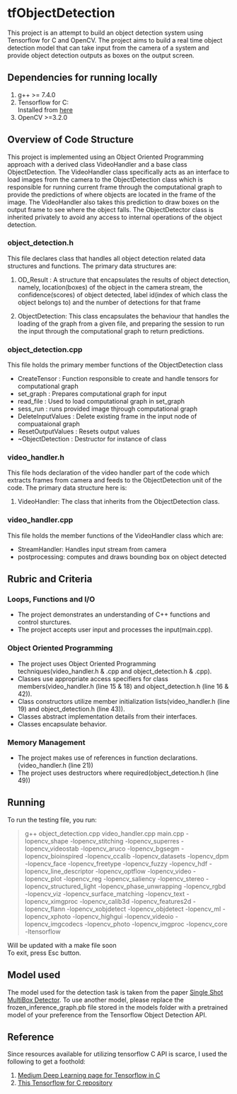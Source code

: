 # tfObjectDetection
This project is an attempt to build an object detection system using Tensorflow for C and OpenCV. The project aims to build a real time object detection model that can take input from the camera of a system and provide object detection outputs as boxes on the output screen.


## Dependencies for running locally
1. g++ >= 7.4.0  
2. Tensorflow for C:   
    Installed from [here](https://www.tensorflow.org/install/lang_c)
3. OpenCV >=3.2.0   


## Overview of Code Structure
This project is implemented using an Object Oriented Programming approach with a derived class VideoHandler and a base class ObjectDetection. The VideoHandler class specifically acts as an interface to load images from the camera to the ObjectDetection class which is responsible for running current frame through the computational graph to provide the predictions of where objects are located in the frame of the image. The VideoHandler also takes this prediction to draw boxes on the output frame to see where the object falls. The ObjectDetector class is inherited privately to avoid any access to internal operations of the object detection.

### object_detection.h
This file declares class that handles all object detection related data structures and functions. The primary data structures are:

1. OD_Result : A structure that encapsulates the results of object detection, namely, location(boxes) of the object in the camera stream, the confidence(scores) of object detected, label id(index of which class the object belongs to) and the number of detections for that frame

2. ObjectDetection: This class encapsulates the behaviour that handles the loading of the graph from a given file, and preparing the session to run the input through the computational graph to return predictions. 

###  object_detection.cpp  

This file holds the primary member functions of the ObjectDetection class  
 - CreateTensor : Function responsible to create and handle tensors for computational graph
 -  set_graph : Prepares computational graph for input
 - read_file : Used to load computational graph in set_graph
 - sess_run : runs provided image thjrough computational graph
 - DeleteInputValues : Delete existing frame in the input node of compuataional graph
 - ResetOutputValues : Resets output values 
 - ~ObjectDetection : Destructor for instance of class

### video_handler.h
This file hods declaration of the video handler part of the code which extracts frames from camera and feeds to the ObjectDetection unit of the code. The primary data structure here is:

1. VideoHandler: The class that inherits from the ObjectDetection class. 

### video_handler.cpp

This file holds the member functions of the VideoHandler class which are:
 - StreamHandler: Handles input stream from camera
 - postprocessing: computes and draws bounding box on object detected

## Rubric and Criteria
### Loops, Functions and I/O
 - The project demonstrates an understanding of C++ functions and control sturctures.
 - The project accepts user input and processes the input(main.cpp).
### Object Oriented Programming
 - The project uses Object Oriented Programming techniques(video_handler.h & .cpp and object_detection.h & .cpp).
 - Classes use appropriate access specifiers for class members(video_handler.h (line 15 & 18) and object_detection.h (line 16 & 42)).
 - Class constructors utilize member initialization lists(video_handler.h (line 19) and object_detection.h (line 43)).
 - Classes abstract implementation details from their interfaces.
 - Classes encapsulate behavior.
### Memory Management
 - The project makes use of references in function declarations.(video_handler.h (line 21))
 - The project uses destructors where required(object_detection.h (line 49))
 
## Running
To run the testing file, you run:<br/>
> g++ object_detection.cpp video_handler.cpp main.cpp -lopencv_shape -lopencv_stitching -lopencv_superres -lopencv_videostab -lopencv_aruco -lopencv_bgsegm -lopencv_bioinspired -lopencv_ccalib -lopencv_datasets -lopencv_dpm -lopencv_face -lopencv_freetype -lopencv_fuzzy -lopencv_hdf -lopencv_line_descriptor -lopencv_optflow -lopencv_video -lopencv_plot -lopencv_reg -lopencv_saliency -lopencv_stereo -lopencv_structured_light -lopencv_phase_unwrapping -lopencv_rgbd -lopencv_viz -lopencv_surface_matching -lopencv_text -lopencv_ximgproc -lopencv_calib3d -lopencv_features2d -lopencv_flann -lopencv_xobjdetect -lopencv_objdetect -lopencv_ml -lopencv_xphoto -lopencv_highgui -lopencv_videoio -lopencv_imgcodecs -lopencv_photo -lopencv_imgproc -lopencv_core -ltensorflow  


Will be updated with a make file soon  
To exit, press Esc button.

## Model used
The model used for the detection task is taken from the paper [Single Shot MultiBox Detector](https://arxiv.org/abs/1512.02325). To use another model, please replace the frozen_inference_graph.pb file stored in the models folder with a pretrained model of your preference from the Tensorflow Object Detection API.

## Reference
Since resources available for utilizing tensorflow C API is scarce, I used the following to get a foothold:  
1. [Medium Deep Learning page for Tensorflow in C](https://medium.com/@danishshres/single-shot-detection-using-tensorflow-c-api-edfe5d9942a4)
2. [This Tensorflow for C repository](https://github.com/rky0930/tf_c_api)

